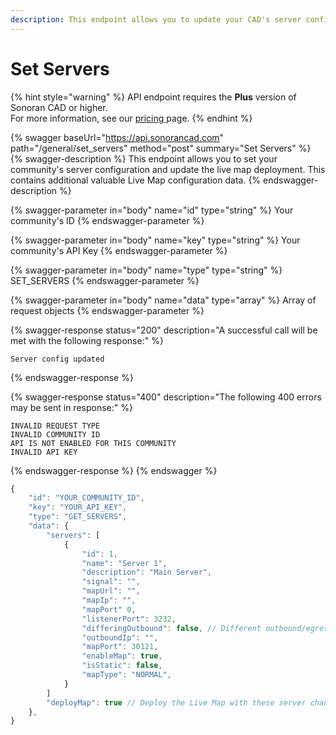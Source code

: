 ```yaml
---
description: This endpoint allows you to update your CAD's server configuration.
---
```


# Set Servers

{% hint style="warning" %}
API endpoint requires the **Plus** version of Sonoran CAD or higher.\
For more information, see our [pricing ](../../../../pricing/faq/)page.
{% endhint %}

{% swagger baseUrl="https://api.sonorancad.com" path="/general/set_servers" method="post" summary="Set Servers" %}
{% swagger-description %}
This endpoint allows you to set your community's server configuration and update the live map deployment. This contains additional valuable Live Map configuration data.
{% endswagger-description %}

{% swagger-parameter in="body" name="id" type="string" %}
Your community's ID
{% endswagger-parameter %}

{% swagger-parameter in="body" name="key" type="string" %}
Your community's API Key
{% endswagger-parameter %}

{% swagger-parameter in="body" name="type" type="string" %}
SET_SERVERS
{% endswagger-parameter %}

{% swagger-parameter in="body" name="data" type="array" %}
Array of request objects
{% endswagger-parameter %}

{% swagger-response status="200" description="A successful call will be met with the following response:" %}
```
Server config updated
```
{% endswagger-response %}

{% swagger-response status="400" description="The following 400 errors may be sent in response:" %}
```http
INVALID REQUEST TYPE
INVALID COMMUNITY ID
API IS NOT ENABLED FOR THIS COMMUNITY
INVALID API KEY
```
{% endswagger-response %}
{% endswagger %}

```javascript
{
    "id": "YOUR_COMMUNITY_ID",
    "key": "YOUR_API_KEY",
    "type": "GET_SERVERS",
    "data": {
        "servers": [
            {
                "id": 1,
                "name": "Server 1",
                "description": "Main Server",
                "signal": "",
                "mapUrl": "",
                "mapIp": "",
                "mapPort" 0,
                "listenerPort": 3232,
                "differingOutbound": false, // Different outbound/egress IP than the mapIp
                "outboundIp": "",
                "mapPort": 30121,
                "enableMap": true,
                "isStatic": false,
                "mapType": "NORMAL",
            }
        ]
        "deployMap": true // Deploy the Live Map with these server changes
    },
}
```
